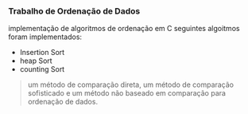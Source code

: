 ### Trabalho de Ordenação de Dados
implementação de algoritmos de ordenação em C
seguintes algoitmos foram implementados:
- Insertion Sort
- heap Sort
- counting Sort
  
> um método de comparação direta, um
método de comparação sofisticado e um método não baseado em comparação para
ordenação de dados.
